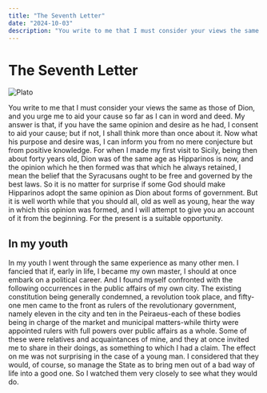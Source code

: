 ```yaml
---
title: "The Seventh Letter"
date: "2024-10-03"
description: "You write to me that I must consider your views the same as those of Dion, and you urge me to aid your cause so far as I can in word and deed."
---
```

 
# The Seventh Letter

![Plato](https://i.ibb.co/mFkqj45/plato.jpg)

You write to me that I must consider your views the same as those of Dion, and you urge me to aid your cause so far as I can in word and deed. My answer is that, if you have the same opinion and desire as he had, I consent to aid your cause; but if not, I shall think more than once about it. Now what his purpose and desire was, I can inform you from no mere conjecture but from positive knowledge. For when I made my first visit to Sicily, being then about forty years old, Dion was of the same age as Hipparinos is now, and the opinion which he then formed was that which he always retained, I mean the belief that the Syracusans ought to be free and governed by the best laws. So it is no matter for surprise if some God should make Hipparinos adopt the same opinion as Dion about forms of government. But it is well worth while that you should all, old as well as young, hear the way in which this opinion was formed, and I will attempt to give you an account of it from the beginning. For the present is a suitable opportunity.

## In my youth

In my youth I went through the same experience as many other men. I fancied that if, early in life, I became my own master, I should at once embark on a political career. And I found myself confronted with the following occurrences in the public affairs of my own city. The existing constitution being generally condemned, a revolution took place, and fifty-one men came to the front as rulers of the revolutionary government, namely eleven in the city and ten in the Peiraeus-each of these bodies being in charge of the market and municipal matters-while thirty were appointed rulers with full powers over public affairs as a whole. Some of these were relatives and acquaintances of mine, and they at once invited me to share in their doings, as something to which I had a claim. The effect on me was not surprising in the case of a young man. I considered that they would, of course, so manage the State as to bring men out of a bad way of life into a good one. So I watched them very closely to see what they would do.

